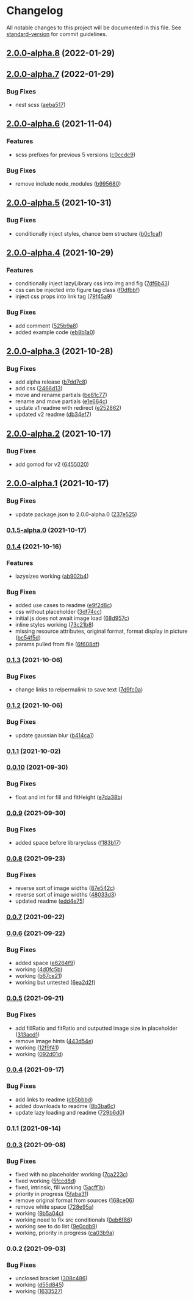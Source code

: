 # Changelog

All notable changes to this project will be documented in this file. See [standard-version](https://github.com/conventional-changelog/standard-version) for commit guidelines.

## [2.0.0-alpha.8](/github.com/powerfulweb/hugo-image/compare/v2.0.0-alpha.7...v2.0.0-alpha.8) (2022-01-29)

## [2.0.0-alpha.7](/github.com/powerfulweb/hugo-image/compare/v2.0.0-alpha.6...v2.0.0-alpha.7) (2022-01-29)


### Bug Fixes

* nest scss ([aeba517](/github.com/powerfulweb/hugo-image/commit/aeba517d074be81d1cbcd987bedfa79117117f8b))

## [2.0.0-alpha.6](/github.com/powerfulweb/hugo-image/compare/v2.0.0-alpha.5...v2.0.0-alpha.6) (2021-11-04)


### Features

* scss prefixes for previous 5 versions ([c0ccdc9](/github.com/powerfulweb/hugo-image/commit/c0ccdc9e7bd438f74aa8fffe46e08a4f5f628078))


### Bug Fixes

* remove include node_modules ([b995680](/github.com/powerfulweb/hugo-image/commit/b995680e73c97fb8258263ba2ccc684e48e8466b))

## [2.0.0-alpha.5](/github.com/powerfulweb/hugo-image/compare/v2.0.0-alpha.4...v2.0.0-alpha.5) (2021-10-31)


### Bug Fixes

* conditionally inject styles, chance bem structure ([b0c1caf](/github.com/powerfulweb/hugo-image/commit/b0c1caff2c4cc0c839aa0c0ff44b3f6fe674815e))

## [2.0.0-alpha.4](/github.com/powerfulweb/hugo-image/compare/v2.0.0-alpha.3...v2.0.0-alpha.4) (2021-10-29)


### Features

* conditionally inject  lazyLibrary css into img and fig ([7df6b43](/github.com/powerfulweb/hugo-image/commit/7df6b432a53c0daac1188761f659359e3fd8ccf3))
* css can be injected into figure tag class ([f0dfbbf](/github.com/powerfulweb/hugo-image/commit/f0dfbbf3f73f91cf963917a1b917a98e9a688eb3))
* inject css props into link tag ([79f45a9](/github.com/powerfulweb/hugo-image/commit/79f45a95c9c052eaca1e35f823de0d2e748fbebf))


### Bug Fixes

* add comment ([525b9a8](/github.com/powerfulweb/hugo-image/commit/525b9a8bd2dc61ca0edf0cb1c9054e9fe202bb32))
* added example code ([eb8b1a0](/github.com/powerfulweb/hugo-image/commit/eb8b1a05a829897db12e12092b08024d36142b6c))

## [2.0.0-alpha.3](/github.com/powerfulweb/hugo-image/compare/v2.0.0-alpha.2...v2.0.0-alpha.3) (2021-10-28)


### Bug Fixes

* add alpha release ([b7dd7c8](/github.com/powerfulweb/hugo-image/commit/b7dd7c8758b1012d32eeb4dbb652e18c254b6653))
* add css ([2466d13](/github.com/powerfulweb/hugo-image/commit/2466d1399a99ddd7ba5f2d0a16a7abfbfe8f2bb8))
* move and rename partials ([be81c77](/github.com/powerfulweb/hugo-image/commit/be81c7717bebf104a91ee8e88cdd5519d5595057))
* rename and move partials ([e1e664c](/github.com/powerfulweb/hugo-image/commit/e1e664c398526dc40d3e796a3503dc65483427fe))
* update v1 readme with redirect ([e252862](/github.com/powerfulweb/hugo-image/commit/e252862ea5e20cfe69ea5cb6da4ddfbb4e03136c))
* updated v2 readme ([db34ef7](/github.com/powerfulweb/hugo-image/commit/db34ef79978542f12bf94d4f83d6da3892dc45b7))

## [2.0.0-alpha.2](/github.com/powerfulweb/hugo-image/compare/v2.0.0-alpha.1...v2.0.0-alpha.2) (2021-10-17)


### Bug Fixes

* add gomod for v2 ([6455020](/github.com/powerfulweb/hugo-image/commit/64550208f4ff47cc5f7e97c182915214210f7012))

## [2.0.0-alpha.1](/github.com/powerfulweb/hugo-image/compare/v2.0.0-alpha.0...v2.0.0-alpha.1) (2021-10-17)


### Bug Fixes

* update package.json to 2.0.0-alpha.0 ([237e525](/github.com/powerfulweb/hugo-image/commit/237e525482c6553651b7200aa470ae97d641eaad))

### [0.1.5-alpha.0](/github.com/powerfulweb/hugo-image/compare/v0.1.4...v0.1.5-alpha.0) (2021-10-17)

### [0.1.4](/github.com/powerfulweb/hugo-image/compare/v0.1.3...v0.1.4) (2021-10-16)


### Features

* lazysizes working ([ab902b4](/github.com/powerfulweb/hugo-image/commit/ab902b47777cd037eca4f898f8bcaa7450572d4f))


### Bug Fixes

* added use cases to readme ([e9f2d8c](/github.com/powerfulweb/hugo-image/commit/e9f2d8cde8476c031f6508a4548844ce19753fe5))
* css without placeholder ([3df74cc](/github.com/powerfulweb/hugo-image/commit/3df74cc598b6c7b9216d2191f9974fc029b0b1c3))
* initial js does not await image load ([68d957c](/github.com/powerfulweb/hugo-image/commit/68d957cff0a82979af0104b9ebbf763a5847ad7c))
* inline styles working ([73c21b8](/github.com/powerfulweb/hugo-image/commit/73c21b89ef90c9cb72e7fb043d8de4030560b010))
* missing resource attributes, original format, format display in picture ([bc54f5d](/github.com/powerfulweb/hugo-image/commit/bc54f5d9ae740dd64f3c4fa8fd246d2f209d560d))
* params pulled from file ([6f608df](/github.com/powerfulweb/hugo-image/commit/6f608dff457f329246f56f77e34765c4f4a46be8))

### [0.1.3](/github.com/powerfulweb/hugo-image/compare/v0.1.2...v0.1.3) (2021-10-06)


### Bug Fixes

* change links to relpermalink to save text ([7d9fc0a](/github.com/powerfulweb/hugo-image/commit/7d9fc0ae73dd0314b4d0e89576259fd5a8264b0a))

### [0.1.2](/github.com/powerfulweb/hugo-image/compare/v0.1.1...v0.1.2) (2021-10-06)


### Bug Fixes

* update gaussian blur ([b414ca1](/github.com/powerfulweb/hugo-image/commit/b414ca11f616b57ec9db98972f0971e6f11ecf8d))

### [0.1.1](/github.com/powerfulweb/hugo-image/compare/v0.1.0...v0.1.1) (2021-10-02)

### [0.0.10](/github.com/powerfulweb/hugo-image/compare/v0.0.9...v0.0.10) (2021-09-30)


### Bug Fixes

* float and int for fill and fitHeight ([e7da38b](/github.com/powerfulweb/hugo-image/commit/e7da38b1f0ce5bbe35ec5affdc88548b9c32f266))

### [0.0.9](/github.com/powerfulweb/hugo-image/compare/v0.0.8...v0.0.9) (2021-09-30)


### Bug Fixes

* added space before libraryclass ([f183b17](/github.com/powerfulweb/hugo-image/commit/f183b175f21939ec77ee07babd13ee074c4a17cf))

### [0.0.8](/github.com/powerfulweb/hugo-image/compare/v0.0.7...v0.0.8) (2021-09-23)


### Bug Fixes

* reverse sort of image widths ([87e542c](/github.com/powerfulweb/hugo-image/commit/87e542c8deb10de82564318d5ad7a1b1da7f02e3))
* reverse sort of image widths ([48033d3](/github.com/powerfulweb/hugo-image/commit/48033d31720f6614409ff6f6bc0d330eb8f18e5a))
* updated readme ([edd4e75](/github.com/powerfulweb/hugo-image/commit/edd4e75de8748158b576a05ab7b51bb749dd6317))

### [0.0.7](/github.com/powerfulweb/hugo-image/compare/v0.0.6...v0.0.7) (2021-09-22)

### [0.0.6](/github.com/powerfulweb/hugo-image/compare/v0.0.5...v0.0.6) (2021-09-22)


### Bug Fixes

* added space ([e6264f9](/github.com/powerfulweb/hugo-image/commit/e6264f9d1e642c37f03acfb8b83b4495119c566d))
* working ([4d0fc5b](/github.com/powerfulweb/hugo-image/commit/4d0fc5bbd918986c45dba0bf707e33236828ab54))
* working ([b67ce21](/github.com/powerfulweb/hugo-image/commit/b67ce21b54ab22db269a78b1d22d5ff29b7f0052))
* working but untested ([6ea2d2f](/github.com/powerfulweb/hugo-image/commit/6ea2d2fd5b9b0a447cd23d0d6b68d31f405c2322))

### [0.0.5](/github.com/powerfulweb/hugo-image/compare/v0.0.4...v0.0.5) (2021-09-21)


### Bug Fixes

* add fillRatio and fitRatio and outputted image size in placeholder ([313acd1](/github.com/powerfulweb/hugo-image/commit/313acd1fd44e9edf0b469d495e9374c614aab5c8))
* remove image hints ([443d54e](/github.com/powerfulweb/hugo-image/commit/443d54ea56642ffa6ce0cbae71a1b6b5556fb9cd))
* working ([12f9f41](/github.com/powerfulweb/hugo-image/commit/12f9f41fd521bd8c765269f838f95961b4bb14f3))
* working ([092d01d](/github.com/powerfulweb/hugo-image/commit/092d01d77ebcd6751df1db554cb136687f576ce7))

### [0.0.4](/github.com/powerfulweb/hugo-image/compare/v0.1.0...v0.0.4) (2021-09-17)


### Bug Fixes

* add links to readme ([cb5bbbd](/github.com/powerfulweb/hugo-image/commit/cb5bbbd679abcb3c8d52cd456fe69c01a07f32ee))
* added downloads to readme ([8b3ba6c](/github.com/powerfulweb/hugo-image/commit/8b3ba6cc4777918ce11b6e9e4a2fc7d80a15b276))
* update lazy loading and readme ([729b6d0](/github.com/powerfulweb/hugo-image/commit/729b6d097f9a2c7f899086e68593d36d6ab2a1c9))

### 0.1.1 (2021-09-14)

### [0.0.3](/github.com/powerfulweb/hugo-image/compare/v0.0.2...v0.0.3) (2021-09-08)


### Bug Fixes

* fixed with no placeholder working ([7ca223c](/github.com/powerfulweb/hugo-image/commit/7ca223c42a9e67fce500d8295def170acb40710d))
* fixed working ([5fccd8d](/github.com/powerfulweb/hugo-image/commit/5fccd8da9b1a02b8f7d21c6864cd82b5db91b51c))
* fixed, intrinsic, fill working ([5acff1b](/github.com/powerfulweb/hugo-image/commit/5acff1b903d82ee58378b856d45b82b17d8643d4))
* priority in progress ([5faba31](/github.com/powerfulweb/hugo-image/commit/5faba3133ed72be02987f29c94f0e005d1520537))
* remove original format from sources ([168ce06](/github.com/powerfulweb/hugo-image/commit/168ce06c70feeaa88f4b591849432012d812daea))
* remove white space ([728e95a](/github.com/powerfulweb/hugo-image/commit/728e95a074a0b3e4f4522e5c395c2b294f717780))
* working ([9b5a04c](/github.com/powerfulweb/hugo-image/commit/9b5a04cada68a5df0c1903d1a430b40f3cc18e35))
* working need to fix src conditionals ([0eb6f86](/github.com/powerfulweb/hugo-image/commit/0eb6f869e883d22416715a32872d512764fcfd66))
* working see to do list ([9e0cdb9](/github.com/powerfulweb/hugo-image/commit/9e0cdb9218800edfda9cc716a7779fdbe0253dd6))
* working, priority in progress ([ca03b9a](/github.com/powerfulweb/hugo-image/commit/ca03b9a92f33e1101ebf6a80b2470b4c676437ea))

### 0.0.2 (2021-09-03)


### Bug Fixes

* unclosed bracket ([308c486](/github.com/powerfulweb/hugo-image/commit/308c48623bbca491b9cc3670a3aeaf9577a31860))
* working ([d55d845](/github.com/powerfulweb/hugo-image/commit/d55d84575651d8517a034851fc4708939730c5f7))
* working ([1633527](/github.com/powerfulweb/hugo-image/commit/1633527f9c89d142e8586a82b5383afff1bf5da2))

